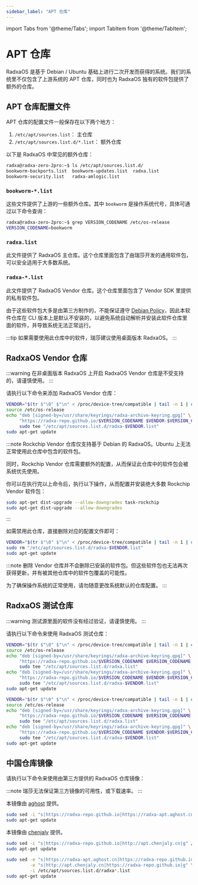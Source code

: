 ```yaml
---
sidebar_label: "APT 仓库"
---
```


import Tabs from '@theme/Tabs';
import TabItem from '@theme/TabItem';

# APT 仓库

RadxaOS 是基于 Debian / Ubuntu 基础上进行二次开发而获得的系统。我们的系统里不仅包含了上游系统的 APT 仓库，同时也为 RadxaOS 独有的软件包提供了额外的仓库。

## APT 仓库配置文件

APT 仓库的配置文件一般保存在以下两个地方：

1. `/etc/apt/sources.list`： 主仓库
2. `/etc/apt/sources.list.d/*.list`： 额外仓库

以下是 RadxaOS 中常见的额外仓库：

```bash
radxa@radxa-zero-2pro:~$ ls /etc/apt/sources.list.d/
bookworm-backports.list  bookworm-updates.list  radxa.list
bookworm-security.list   radxa-amlogic.list
```

### `bookworm-*.list`

这些文件提供了上游的一些额外仓库。其中 `bookworm` 是操作系统代号，具体可通过以下命令查询：

```bash
radxa@radxa-zero-2pro:~$ grep VERSION_CODENAME /etc/os-release
VERSION_CODENAME=bookworm
```

### `radxa.list`

此文件提供了 RadxaOS 主仓库。这个仓库里面包含了由瑞莎开发的通用软件包，可以安全适用于大多数系统。

### `radxa-*.list`

此文件提供了 RadxaOS Vendor 仓库。这个仓库里面包含了 Vendor SDK 里提供的私有软件包。

由于这些软件包大多是由第三方制作的，不能保证遵守 [Debian Policy](https://www.debian.org/doc/debian-policy/)，因此本软件仓库在 CLI 版本上是默认不安装的，以避免系统自动解析并安装此软件仓库里面的软件，并导致系统无法正常运行。

:::tip
如果需要使用此仓库中的软件，瑞莎建议使用桌面版本 RadxaOS。
:::

## RadxaOS Vendor 仓库

<Tabs queryString="vendor-repo">
  <TabItem value="enable" label="开启">

:::warning
在非桌面版本 RadxaOS 上开启 RadxaOS Vendor 仓库是不受支持的，请谨慎使用。
:::

请执行以下命令来添加 RadxaOS Vendor 仓库：

```bash
VENDOR="$(tr $"\0" $"\n" < /proc/device-tree/compatible | tail -n 1 | cut -d "," -f 1)"
source /etc/os-release
echo "deb [signed-by=/usr/share/keyrings/radxa-archive-keyring.gpg]" \
     "https://radxa-repo.github.io/$VERSION_CODENAME $VENDOR-$VERSION_CODENAME main" | \
     sudo tee "/etc/apt/sources.list.d/radxa-$VENDOR.list"
sudo apt-get update
```

:::note
Rockchip Vendor 仓库仅支持基于 Debian 的 RadxaOS。Ubuntu 上无法正常使用此仓库中包含的软件包。

同时，Rockchip Vendor 仓库需要额外的配置，从而保证此仓库中的软件包会被系统优先使用。

你可以在执行完以上命令后，执行以下操作，从而配置并安装绝大多数 Rockchip Vendor 软件包：

```bash
sudo apt-get dist-upgrade --allow-downgrades task-rockchip
sudo apt-get dist-upgrade --allow-downgrades
```

:::

  </TabItem>
  <TabItem value="disable" label="关闭">

如需禁用此仓库，直接删除对应的配置文件即可：

```bash
VENDOR="$(tr $"\0" $"\n" < /proc/device-tree/compatible | tail -n 1 | cut -d "," -f 1)"
sudo rm "/etc/apt/sources.list.d/radxa-$VENDOR.list"
sudo apt-get update
```

:::note
删除 Vendor 仓库并不会删除已安装的软件包。但这些软件包也无法再次获得更新，并有被其他仓库中的软件包覆盖的可能性。

为了确保操作系统的正常使用，请勿随意更改系统默认的仓库配置。
:::

  </TabItem>
</Tabs>

## RadxaOS 测试仓库

<Tabs queryString="test-repo">
  <TabItem value="enable" label="开启">

:::warning
测试源里面的软件没有经过验证，请谨慎使用。
:::

请执行以下命令来使用 RadxaOS 测试仓库：

```bash
VENDOR="$(tr $"\0" $"\n" < /proc/device-tree/compatible | tail -n 1 | cut -d "," -f 1)"
source /etc/os-release
echo "deb [signed-by=/usr/share/keyrings/radxa-archive-keyring.gpg]" \
     "https://radxa-repo.github.io/$VERSION_CODENAME $VERSION_CODENAME-test main" | \
     sudo tee "/etc/apt/sources.list.d/radxa.list"
echo "deb [signed-by=/usr/share/keyrings/radxa-archive-keyring.gpg]" \
     "https://radxa-repo.github.io/$VERSION_CODENAME $VENDOR-$VERSION_CODENAME-test main" | \
     sudo tee "/etc/apt/sources.list.d/radxa-$VENDOR.list"
sudo apt-get update
```

  </TabItem>
  <TabItem value="disable" label="关闭">

```bash
VENDOR="$(tr $"\0" $"\n" < /proc/device-tree/compatible | tail -n 1 | cut -d "," -f 1)"
source /etc/os-release
echo "deb [signed-by=/usr/share/keyrings/radxa-archive-keyring.gpg]" \
     "https://radxa-repo.github.io/$VERSION_CODENAME $VERSION_CODENAME main" | \
     sudo tee "/etc/apt/sources.list.d/radxa.list"
echo "deb [signed-by=/usr/share/keyrings/radxa-archive-keyring.gpg]" \
     "https://radxa-repo.github.io/$VERSION_CODENAME $VENDOR-$VERSION_CODENAME main" | \
     sudo tee "/etc/apt/sources.list.d/radxa-$VENDOR.list"
sudo apt-get update
```

  </TabItem>
</Tabs>

## 中国仓库镜像

请执行以下命令来使用由第三方提供的 RadxaOS 仓库镜像：

:::note
瑞莎无法保证第三方镜像的可用性，或下载速率。
:::

<Tabs queryString="mirror">
  <TabItem value="aghost">

本镜像由 [aghost](mailto:ggg17226@gmail.com) 提供。

```bash
sudo sed -i "s|https://radxa-repo.github.io|https://radxa-apt.aghost.cn|g" /etc/apt/sources.list.d/radxa*.list
sudo apt-get update
```

  </TabItem>
  <TabItem value="chenjaly">

本镜像由 [chenjaly](mailto:2540735020@qq.com) 提供。

```bash
sudo sed -i "s|https://radxa-repo.github.io|http://apt.chenjaly.cn|g" /etc/apt/sources.list.d/radxa*.list
sudo apt-get update
```

  </TabItem>
  <TabItem value="default" label="恢复默认">

```bash
sudo sed -e "s|https://radxa-apt.aghost.cn|https://radxa-repo.github.io|g" \
         -e "s|http://apt.chenjaly.cn|https://radxa-repo.github.io|g" \
         -i /etc/apt/sources.list.d/radxa*.list
sudo apt-get update
```

  </TabItem>
</Tabs>
